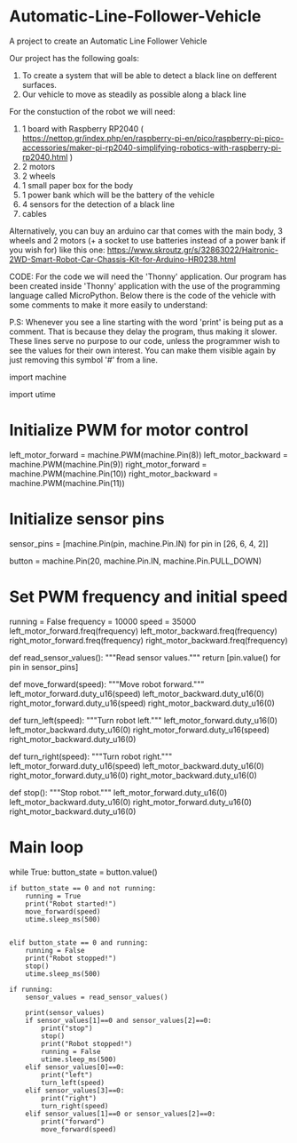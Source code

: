 # Automatic-Line-Follower-Vehicle
A project to create an Automatic Line Follower Vehicle

Our project has the following goals:
1) To create a system that will be able to detect a black line on defferent surfaces.
2) Our vehicle to move as steadily as possible along a black line
 

For the constuction of the robot we will need:
1) 1 board with Raspberry RP2040 ( https://nettop.gr/index.php/en/raspberry-pi-en/pico/raspberry-pi-pico-accessories/maker-pi-rp2040-simplifying-robotics-with-raspberry-pi-rp2040.html )
2) 2 motors
3) 2 wheels
4) 1 small paper box for the body
5) 1 power bank which will be the battery of the vehicle
6) 4 sensors for the detection of a black line
7) cables

Alternatively, you can buy an arduino car that comes with the main body, 3 wheels and 2 motors (+ a socket to use batteries instead of a power bank if you wish for) like this one: https://www.skroutz.gr/s/32863022/Haitronic-2WD-Smart-Robot-Car-Chassis-Kit-for-Arduino-HR0238.html 

CODE:
For the code we will need the 'Thonny' application.
Our program has been created inside 'Thonny' application with the use of the programming language called MicroPython.
Below there is the code of the vehicle with some comments to make it more easily to understand:

P.S: Whenever you see a line starting with the word 'print' is being put as a comment. That is because they delay the program, thus making it slower. These lines serve no purpose to our code, unless the programmer wish to see the values for their own interest. 
You can make them visible again by just removing this symbol '#' from a line. 

import machine

import utime

# Initialize PWM for motor control
left_motor_forward = machine.PWM(machine.Pin(8))
left_motor_backward = machine.PWM(machine.Pin(9))
right_motor_forward = machine.PWM(machine.Pin(10))
right_motor_backward = machine.PWM(machine.Pin(11))

# Initialize sensor pins
sensor_pins = [machine.Pin(pin, machine.Pin.IN) for pin in [26, 6, 4, 2]]

button = machine.Pin(20, machine.Pin.IN, machine.Pin.PULL_DOWN)


# Set PWM frequency and initial speed
running = False
frequency = 10000
speed = 35000
left_motor_forward.freq(frequency)
left_motor_backward.freq(frequency)
right_motor_forward.freq(frequency)
right_motor_backward.freq(frequency)

def read_sensor_values():
    """Read sensor values."""
    return [pin.value() for pin in sensor_pins]

def move_forward(speed):
    """Move robot forward."""
    left_motor_forward.duty_u16(speed)
    left_motor_backward.duty_u16(0)
    right_motor_forward.duty_u16(speed)
    right_motor_backward.duty_u16(0)

def turn_left(speed):
    """Turn robot left."""
    left_motor_forward.duty_u16(0)
    left_motor_backward.duty_u16(0)
    right_motor_forward.duty_u16(speed)
    right_motor_backward.duty_u16(0)

def turn_right(speed):
    """Turn robot right."""
    left_motor_forward.duty_u16(speed)
    left_motor_backward.duty_u16(0)
    right_motor_forward.duty_u16(0)
    right_motor_backward.duty_u16(0)

def stop():
    """Stop robot."""
    left_motor_forward.duty_u16(0)
    left_motor_backward.duty_u16(0)
    right_motor_forward.duty_u16(0)
    right_motor_backward.duty_u16(0)

# Main loop
while True:
    button_state = button.value()
    
    if button_state == 0 and not running:
        running = True
        print("Robot started!")
        move_forward(speed)
        utime.sleep_ms(500)

    
    elif button_state == 0 and running:
        running = False
        print("Robot stopped!")
        stop()
        utime.sleep_ms(500)

    if running:
        sensor_values = read_sensor_values()
        
        print(sensor_values)
        if sensor_values[1]==0 and sensor_values[2]==0:
            print("stop")
            stop()
            print("Robot stopped!")
            running = False
            utime.sleep_ms(500)
        elif sensor_values[0]==0:
            print("left")
            turn_left(speed)
        elif sensor_values[3]==0:
            print("right")
            turn_right(speed)
        elif sensor_values[1]==0 or sensor_values[2]==0:
            print("forward")
            move_forward(speed)
 
